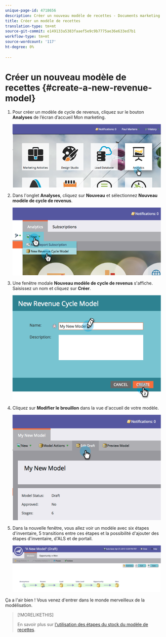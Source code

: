 ```yaml
---
unique-page-id: 4718656
description: Créer un nouveau modèle de recettes - Documents marketing - Documentation du produit
title: Créer un modèle de recettes
translation-type: tm+mt
source-git-commit: e149133a5383faaef5e9c9b7775ae36e633ed7b1
workflow-type: tm+mt
source-wordcount: '117'
ht-degree: 0%

---
```



# Créer un nouveau modèle de recettes {#create-a-new-revenue-model}

1. Pour créer un modèle de cycle de revenus, cliquez sur le bouton **Analyses** de l’écran d’accueil Mon marketing.

   ![](assets/image2015-4-27-11-3a54-3a41.png)

1. Dans l&#39;onglet **Analyses**, cliquez sur **Nouveau** et sélectionnez **Nouveau modèle de cycle de revenus**.

   ![](assets/image2015-4-27-11-3a55-3a51.png)

1. Une fenêtre modale **Nouveau modèle de cycle de revenus** s&#39;affiche. Saisissez un nom et cliquez sur **Créer**.

   ![](assets/image2015-4-27-11-3a57-3a59.png)

1. Cliquez sur **Modifier le brouillon** dans la vue d&#39;accueil de votre modèle.

   ![](assets/image2015-4-27-12-3a10-3a49.png)

1. Dans la nouvelle fenêtre, vous allez voir un modèle avec six étapes d&#39;inventaire, 5 transitions entre ces étapes et la possibilité d&#39;ajouter des étapes d&#39;inventaire, d&#39;ALS et de portail.

   ![](assets/image2015-4-27-12-3a31-3a1.png)

Ça a l&#39;air bien ! Vous venez d&#39;entrer dans le monde merveilleux de la modélisation.

>[!MORELIKETHIS]
>
>En savoir plus sur [l&#39;utilisation des étapes du stock du modèle de recettes](using-revenue-model-inventory-stages.md).

